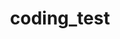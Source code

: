 ---
title: coding_test
layout: collection
permalink: /programming/
collection: programming
entries_layout: grid
show_excerpts: false
sort_by: date
sort_order: reverse
---